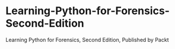 # Learning-Python-for-Forensics-Second-Edition
Learning Python for Forensics, Second Edition, Published by Packt
